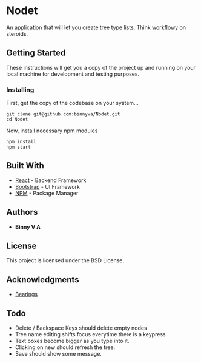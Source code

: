 # Nodet

An application that will let you create tree type lists. Think [workflowy](https://workflowy.com/) on steroids.

## Getting Started

These instructions will get you a copy of the project up and running on your local machine for development and testing purposes.

### Installing

First, get the copy of the codebase on your system...

```
git clone git@github.com:binnyva/Nodet.git
cd Nodet
```

Now, install necessary npm modules

```
npm install
npm start
```

## Built With

* [React](https://reactjs.org/) - Backend Framework
* [Bootstrap](https://getbootstrap.com/) - UI Framework
* [NPM](https://www.npmjs.com/) - Package Manager

## Authors

* **Binny V A**

## License

This project is licensed under the BSD License.

## Acknowledgments

* [Bearings](https://github.com/theicfire/bearings)


## Todo

* Delete / Backspace Keys should delete empty nodes
* Tree name editing shifts focus everytime there is a keypress
* Text boxes become bigger as you type into it.
* Clicking on new should refresh the tree.
* Save should show some message.


